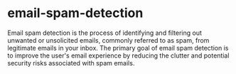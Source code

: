 # email-spam-detection
Email spam detection is the process of identifying and filtering out unwanted or unsolicited emails, commonly referred to as spam, from legitimate emails in your inbox. The primary goal of email spam detection is to improve the user's email experience by reducing the clutter and potential security risks associated with spam emails.
